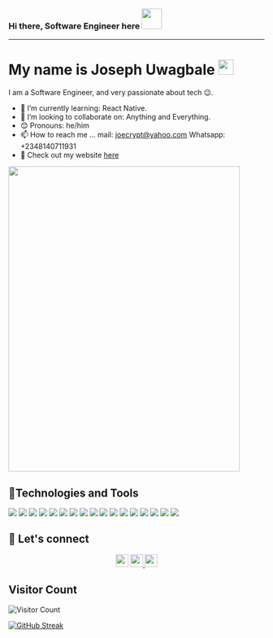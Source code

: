 
<!---
joe801/joe801 is a ✨ special ✨ repository because its `README.md` (this file) appears on your GitHub profile.
You can click the Preview link to take a look at your changes.
--->

### Hi there, Software Engineer here <img src="https://raw.githubusercontent.com/MartinHeinz/MartinHeinz/master/wave.gif" width="40px">



<hr>
<h1>My name is Joseph Uwagbale <img src="https://media.giphy.com/media/WUlplcMpOCEmTGBtBW/giphy.gif" width="30"> </h1>
I am a Software Engineer, and very passionate about tech 😉.



- 🌱 I’m currently learning: React Native.
- 👯 I’m looking to collaborate on: Anything and Everything.
- 😊 Pronouns: he/him
- 📫 How to reach me ... mail: joecrypt@yahoo.com Whatsapp: +2348140711931
- 🚪 Check out my website [here](https://joecrypt.netlify.app/)
<img src="https://user-images.githubusercontent.com/64049432/203648913-38af64b1-2761-4a04-919d-aeb567935a47.gif" border-radius="5px" width="95%" height="600px">


## 🔧Technologies and Tools
![](https://img.shields.io/badge/HTML-code?logo=html5&logoColor=white&label=Code%20&color=blue)
![](https://img.shields.io/badge/CSS-code?logo=css3&logoColor=white&label=Code%20&color=blue)
![](https://img.shields.io/badge/Javascript-code?logo=javascript&logoColor=white&label=Code%20&color=blue)
![](https://img.shields.io/badge/Code-Python-informational?style=flat&logo=python&logoColor=white&color=blue)
![](https://img.shields.io/badge/Typescript-code?logo=typescript&logoColor=white&label=Code%20&color=blue)
![](https://img.shields.io/badge/React-library?logo=react&logoColor=white&label=Library%20&color=blue)
![](https://img.shields.io/badge/JQuery-framework?logo=jquery&logoColor=white&label=Framework%20&color=blue)
![](https://img.shields.io/badge/Tailwind-css?logo=tailwindcss&logoColor=white&label=Framework%20&color=blue)
![](https://img.shields.io/badge/Bootstrap-css?logo=bootstrap&logoColor=white&label=Framework%20&color=blue)
![](https://img.shields.io/badge/Wordpress-cms?logo=wordpress&logoColor=white&label=CMS%20&color=blue)
![](https://img.shields.io/badge/Redux-container?logo=redux&logoColor=white&label=Container&color=blue)
![](https://img.shields.io/badge/C-code?logo=c&logoColor=white&label=Code%20&color=blue)
![](https://img.shields.io/badge/VCS-Git-informational?style=flat&logo=git&logoColor=white&color=blue)
![](https://img.shields.io/badge/Hub-Github-informational?style=flat&logo=github&logoColor=white&color=blue)
![](https://img.shields.io/badge/OS-Linux-informational?style=flat&logo=linux&logoColor=white&color=blue)
![](https://img.shields.io/badge/Shell-Bash-informational?style=flat&logo=gnu-bash&logoColor=white&color=blue)
![](https://img.shields.io/badge/Linux-Ubuntu-informational?style=flat&logo=ubuntu&logoColor=white&color=blue)

## 🤝 Let's connect

<p align="center">
  <a href="https://twitter.com/Joecrypt_"><img src="https://img.shields.io/badge/twitter-%231DA1F2.svg?&style=for-the-badge&logo=twitter&logoColor=white" height=25></a> 
  <a href="https://www.linkedin.com/in/joecrypt"><img src="https://img.shields.io/badge/linkedin-%230077B5.svg?&style=for-the-badge&logo=linkedin&logoColor=white" height=25> </a>
  <a href="mailto:joecrypt@yahoo.com"><img src="https://img.shields.io/badge/gmail-%EA4225.svg?&style=for-the-badge&logo=gmail&logoColor=red" height=25></a>
</p>


## Visitor Count
![Visitor Count](https://profile-counter.glitch.me/{joe801}/count.svg)

[![GitHub Streak](https://github-readme-streak-stats.herokuapp.com?user=joe801&theme=dark&hide_border=true)](https://git.io/streak-stats)
